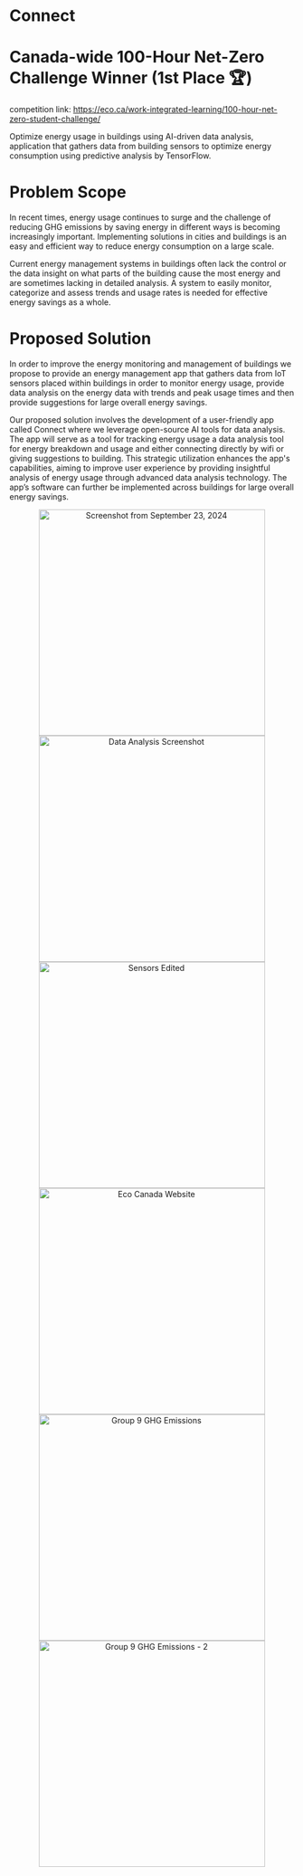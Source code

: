 # Connect
# Canada-wide 100-Hour Net-Zero Challenge Winner (1st Place 🏆)
competition link: https://eco.ca/work-integrated-learning/100-hour-net-zero-student-challenge/

Optimize energy usage in buildings using AI-driven data analysis, application that gathers data from building sensors to optimize energy consumption using predictive analysis by TensorFlow.

# Problem Scope

In recent times, energy usage continues to surge and the challenge of reducing GHG emissions by saving energy in different ways is becoming increasingly important.
Implementing solutions in cities and buildings is an easy and efficient way to reduce energy consumption on a large scale.

Current energy management systems in buildings often lack the control or the data insight on what parts of the building cause the most energy and are sometimes lacking in detailed analysis. A system to easily monitor, categorize and assess trends and usage rates is needed for effective energy savings as a whole.

# Proposed Solution

In order to improve the energy monitoring and management of buildings we propose to provide an energy management app that gathers data from IoT sensors placed within buildings in order to monitor energy usage, provide data analysis on the energy data with trends and peak usage times and then provide suggestions for large overall energy savings.

Our proposed solution involves the development of a user-friendly app called Connect where we leverage open-source AI tools for data analysis. The app will serve as a tool for tracking energy usage a data analysis tool for energy breakdown and usage and either connecting directly by wifi or giving suggestions to building. This strategic utilization enhances the app's capabilities, aiming to improve user experience by providing insightful analysis of energy usage through advanced data analysis technology. The app’s software can further be implemented across buildings for large overall energy savings.

<div align="center">
  <img src="https://raw.githubusercontent.com/lelandsion/connect/main/images/Energy_Dashboard.png" alt="Screenshot from September 23, 2024" width="400" />
  <img src="https://raw.githubusercontent.com/lelandsion/connect/main/images/Data_Analysis_Screenshot_Edited.png" alt="Data Analysis Screenshot" width="400" />
</div>

<div align="center">
  <img src="https://raw.githubusercontent.com/lelandsion/connect/main/images/Sensors_Edited.png" alt="Sensors Edited" width="400" />
  <img src="https://raw.githubusercontent.com/lelandsion/connect/main/images/Eco_Canada_Website.jpeg" alt="Eco Canada Website" width="400" />
</div>

<div align="center">
  <img src="https://raw.githubusercontent.com/lelandsion/connect/main/images/Group%209%20GHG%20emissions.png" alt="Group 9 GHG Emissions" width="400" />
  <img src="https://raw.githubusercontent.com/lelandsion/connect/main/images/Group%209%20GHG%20emissions-2.png" alt="Group 9 GHG Emissions - 2" width="400" />
</div>



